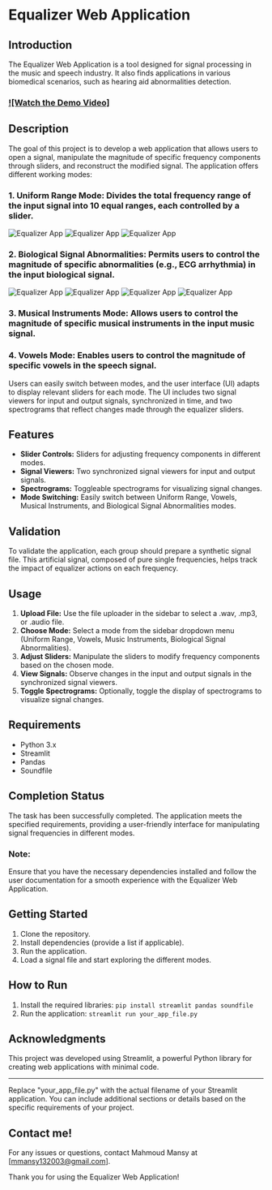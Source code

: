 # Equalizer Web Application

## Introduction

The Equalizer Web Application is a tool designed for signal processing in the music and speech industry. It also finds applications in various biomedical scenarios, such as hearing aid abnormalities detection. 

### [![Watch the Demo Video]](https://clipchamp.com/watch/Mo0L2R7mFch)


## Description

The goal of this project is to develop a web application that allows users to open a signal, manipulate the magnitude of specific frequency components through sliders, and reconstruct the modified signal. The application offers different working modes:

### 1. **Uniform Range Mode:** Divides the total frequency range of the input signal into 10 equal ranges, each controlled by a slider.

   
   ![Equalizer App](patient_image_paradoxical_abnormality.jpeg)
   ![Equalizer App](Images/patientimageafterequalizing.jpeg)
 ![Equalizer App](Images/NormalImage.jpeg)




### 2. **Biological Signal Abnormalities:** Permits users to control the magnitude of specific abnormalities (e.g., ECG arrhythmia) in the input biological signal.


   ![Equalizer App](Images/Wiggers_Diagram.svg.png)
   ![Equalizer App](Images/NormalSplitS2.jpeg)
   ![Equalizer App](Images/S2HeartImage.png)
  ![Equalizer App](Images/GIFHeartValves.gif)


### 3. **Musical Instruments Mode:** Allows users to control the magnitude of specific musical instruments in the input music signal.

### 4. **Vowels Mode:** Enables users to control the magnitude of specific vowels in the speech signal.

   
Users can easily switch between modes, and the user interface (UI) adapts to display relevant sliders for each mode. The UI includes two signal viewers for input and output signals, synchronized in time, and two spectrograms that reflect changes made through the equalizer sliders.

## Features

- **Slider Controls:** Sliders for adjusting frequency components in different modes.
- **Signal Viewers:** Two synchronized signal viewers for input and output signals.
- **Spectrograms:** Toggleable spectrograms for visualizing signal changes.
- **Mode Switching:** Easily switch between Uniform Range, Vowels, Musical Instruments, and Biological Signal Abnormalities modes.

## Validation

To validate the application, each group should prepare a synthetic signal file. This artificial signal, composed of pure single frequencies, helps track the impact of equalizer actions on each frequency.

## Usage

1. **Upload File:** Use the file uploader in the sidebar to select a .wav, .mp3, or .audio file.
2. **Choose Mode:** Select a mode from the sidebar dropdown menu (Uniform Range, Vowels, Music Instruments, Biological Signal Abnormalities).
3. **Adjust Sliders:** Manipulate the sliders to modify frequency components based on the chosen mode.
4. **View Signals:** Observe changes in the input and output signals in the synchronized signal viewers.
5. **Toggle Spectrograms:** Optionally, toggle the display of spectrograms to visualize signal changes.

## Requirements

- Python 3.x
- Streamlit
- Pandas
- Soundfile

## Completion Status
The task has been successfully completed. The application meets the specified requirements, providing a user-friendly interface for manipulating signal frequencies in different modes.

### Note:
Ensure that you have the necessary dependencies installed and follow the user documentation for a smooth experience with the Equalizer Web Application.

## Getting Started
1. Clone the repository.
2. Install dependencies (provide a list if applicable).
3. Run the application.
4. Load a signal file and start exploring the different modes.


## How to Run

1. Install the required libraries: `pip install streamlit pandas soundfile`
2. Run the application: `streamlit run your_app_file.py`

## Acknowledgments

This project was developed using Streamlit, a powerful Python library for creating web applications with minimal code.

---

Replace "your_app_file.py" with the actual filename of your Streamlit application. You can include additional sections or details based on the specific requirements of your project.

## Contact me!

For any issues or questions, contact Mahmoud Mansy at [mmansy132003@gmail.com].

Thank you for using the Equalizer Web Application!





